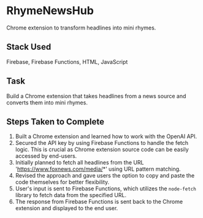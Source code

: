 # RhymeNewsHub

Chrome extension to transform headlines into mini rhymes.

## Stack Used

Firebase, Firebase Functions, HTML, JavaScript

## Task

Build a Chrome extension that takes headlines from a news source and converts them into mini rhymes.

## Steps Taken to Complete

1. Built a Chrome extension and learned how to work with the OpenAI API.
2. Secured the API key by using Firebase Functions to handle the fetch logic. This is crucial as Chrome extension source code can be easily accessed by end-users.
3. Initially planned to fetch all headlines from the URL 'https://www.foxnews.com/media/*' using URL pattern matching.
4. Revised the approach and gave users the option to copy and paste the code themselves for better flexibility.
5. User's input is sent to Firebase Functions, which utilizes the `node-fetch` library to fetch data from the specified URL.
6. The response from Firebase Functions is sent back to the Chrome extension and displayed to the end user.
